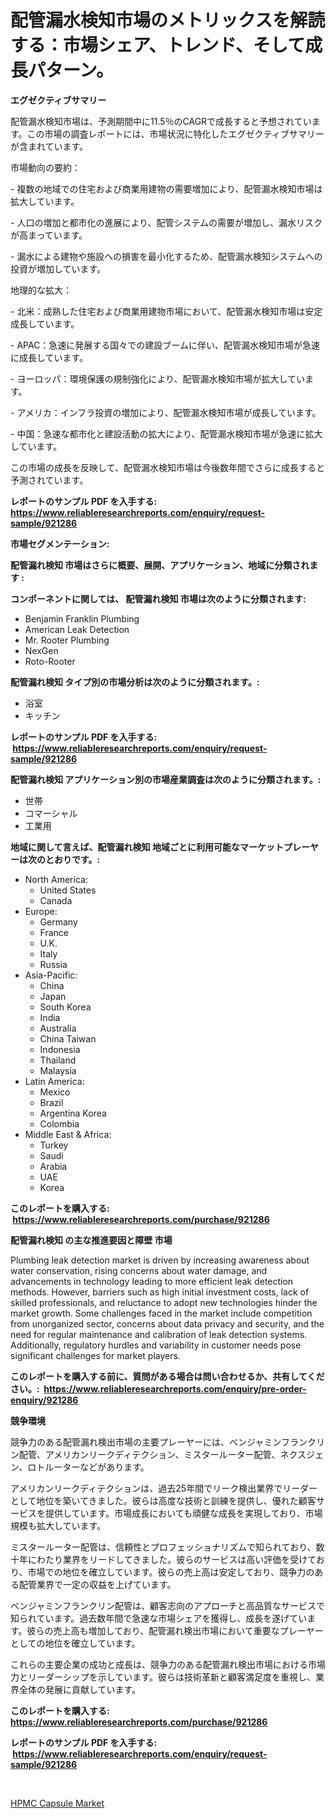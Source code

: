 <p><h1>配管漏水検知市場のメトリックスを解読する：市場シェア、トレンド、そして成長パターン。</h1></p><p><strong>エグゼクティブサマリー</strong></p>
<p><p>配管漏水検知市場は、予測期間中に11.5％のCAGRで成長すると予想されています。この市場の調査レポートには、市場状況に特化したエグゼクティブサマリーが含まれています。</p><p>市場動向の要約：</p><p>- 複数の地域での住宅および商業用建物の需要増加により、配管漏水検知市場は拡大しています。</p><p>- 人口の増加と都市化の進展により、配管システムの需要が増加し、漏水リスクが高まっています。</p><p>- 漏水による建物や施設への損害を最小化するため、配管漏水検知システムへの投資が増加しています。</p><p>地理的な拡大：</p><p>- 北米：成熟した住宅および商業用建物市場において、配管漏水検知市場は安定成長しています。</p><p>- APAC：急速に発展する国々での建設ブームに伴い、配管漏水検知市場が急速に成長しています。</p><p>- ヨーロッパ：環境保護の規制強化により、配管漏水検知市場が拡大しています。</p><p>- アメリカ：インフラ投資の増加により、配管漏水検知市場が成長しています。</p><p>- 中国：急速な都市化と建設活動の拡大により、配管漏水検知市場が急速に拡大しています。</p><p>この市場の成長を反映して、配管漏水検知市場は今後数年間でさらに成長すると予測されています。</p></p>
<p><strong>レポートのサンプル PDF を入手する: <a href="https://www.reliableresearchreports.com/enquiry/request-sample/921286">https://www.reliableresearchreports.com/enquiry/request-sample/921286</a></strong></p>
<p><strong>市場セグメンテーション:</strong></p>
<p><strong> 配管漏れ検知 市場はさらに概要、展開、アプリケーション、地域に分類されます :</strong></p>
<p><strong>コンポーネントに関しては、 配管漏れ検知 市場は次のように分類されます: &nbsp;</strong></p>
<p><ul><li>Benjamin Franklin Plumbing</li><li>American Leak Detection</li><li>Mr. Rooter Plumbing</li><li>NexGen</li><li>Roto-Rooter</li></ul></p>
<p><strong> 配管漏れ検知 タイプ別の市場分析は次のように分類されます。:</strong></p>
<p><ul><li>浴室</li><li>キッチン</li></ul></p>
<p><strong>レポートのサンプル PDF を入手する: &nbsp;<a href="https://www.reliableresearchreports.com/enquiry/request-sample/921286">https://www.reliableresearchreports.com/enquiry/request-sample/921286</a></strong></p>
<p><strong> 配管漏れ検知 アプリケーション別の市場産業調査は次のように分類されます。:</strong></p>
<p><ul><li>世帯</li><li>コマーシャル</li><li>工業用</li></ul></p>
<p><strong>地域に関して言えば、配管漏れ検知 地域ごとに利用可能なマーケットプレーヤーは次のとおりです。:</strong></p>
<p><ul>
    <li>
        North America:
        <ul>
            <li>United States</li>
            <li>Canada</li>
        </ul>
    </li>
    <li>
        Europe:
        <ul>
            <li>Germany</li>
            <li>France</li>
            <li>U.K.</li>
            <li>Italy</li>
            <li>Russia</li>
        </ul>
    </li>
    <li>
        Asia-Pacific:
        <ul>
            <li>China</li>
            <li>Japan</li>
            <li>South Korea</li>
            <li>India</li>
            <li>Australia</li>
            <li>China Taiwan</li>
            <li>Indonesia</li>
            <li>Thailand</li>
            <li>Malaysia</li>
        </ul>
    </li>
    <li>
        Latin America:
        <ul>
            <li>Mexico</li>
            <li>Brazil</li>
            <li>Argentina Korea</li>
            <li>Colombia</li>
        </ul>
    </li>
    <li>
        Middle East & Africa:
        <ul>
            <li>Turkey</li>
            <li>Saudi</li>
            <li>Arabia</li>
            <li>UAE</li>
            <li>Korea</li>
        </ul>
    </li>
    </ul></p>
<p><strong>このレポートを購入する: &nbsp;<a href="https://www.reliableresearchreports.com/purchase/921286">https://www.reliableresearchreports.com/purchase/921286</a></strong></p>
<p><strong>配管漏れ検知 の主な推進要因と障壁 市場</strong></p>
<p><p>Plumbing leak detection market is driven by increasing awareness about water conservation, rising concerns about water damage, and advancements in technology leading to more efficient leak detection methods. However, barriers such as high initial investment costs, lack of skilled professionals, and reluctance to adopt new technologies hinder the market growth. Some challenges faced in the market include competition from unorganized sector, concerns about data privacy and security, and the need for regular maintenance and calibration of leak detection systems. Additionally, regulatory hurdles and variability in customer needs pose significant challenges for market players.</p></p>
<p><strong>このレポートを購入する前に、質問がある場合は問い合わせるか、共有してください。:&nbsp; <a href="https://www.reliableresearchreports.com/enquiry/pre-order-enquiry/921286">https://www.reliableresearchreports.com/enquiry/pre-order-enquiry/921286</a></strong></p>
<p><strong>競争環境</strong></p>
<p><p>競争力のある配管漏れ検出市場の主要プレーヤーには、ベンジャミンフランクリン配管、アメリカンリークディテクション、ミスタールーター配管、ネクスジェン、ロトルーターなどがあります。</p><p>アメリカンリークディテクションは、過去25年間でリーク検出業界でリーダーとして地位を築いてきました。彼らは高度な技術と訓練を提供し、優れた顧客サービスを提供しています。市場成長においても頑健な成長を実現しており、市場規模も拡大しています。</p><p>ミスタールーター配管は、信頼性とプロフェッショナリズムで知られており、数十年にわたり業界をリードしてきました。彼らのサービスは高い評価を受けており、市場での地位を確立しています。彼らの売上高は安定しており、競争力のある配管業界で一定の収益を上げています。</p><p>ベンジャミンフランクリン配管は、顧客志向のアプローチと高品質なサービスで知られています。過去数年間で急速な市場シェアを獲得し、成長を遂げています。彼らの売上高も増加しており、配管漏れ検出市場において重要なプレーヤーとしての地位を確立しています。</p><p>これらの主要企業の成功と成長は、競争力のある配管漏れ検出市場における市場力とリーダーシップを示しています。彼らは技術革新と顧客満足度を重視し、業界全体の発展に貢献しています。</p></p>
<p><strong>このレポートを購入する: &nbsp; <a href="https://www.reliableresearchreports.com/purchase/921286">https://www.reliableresearchreports.com/purchase/921286</a></strong></p>
<p><strong>レポートのサンプル PDF を入手する: &nbsp;<a href="https://www.reliableresearchreports.com/enquiry/request-sample/921286">https://www.reliableresearchreports.com/enquiry/request-sample/921286</a></strong><strong></strong></p>
<p>&nbsp;</p>
<p><p><a href="https://github.com/Sarissaschmalingtr6fz2739/Market-Research-Report-List-1/blob/main/hpmc-capsule-market.md">HPMC Capsule Market</a></p></p>